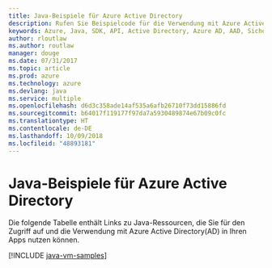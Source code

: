 ```yaml
---
title: Java-Beispiele für Azure Active Directory
description: Rufen Sie Beispielcode für die Verwendung mit Azure Active Directory aus Ihren Java-Apps ab.
keywords: Azure, Java, SDK, API, Active Directory, Azure AD, AAD, Sicherheit, anmelden, Authentifizierung, SSO, SAML
author: rloutlaw
ms.author: routlaw
manager: douge
ms.date: 07/31/2017
ms.topic: article
ms.prod: azure
ms.technology: azure
ms.devlang: java
ms.service: multiple
ms.openlocfilehash: d6d3c358ade14af535a6afb26710f73dd15886fd
ms.sourcegitcommit: b64017f119177f97da7a5930489874e67b09c0fc
ms.translationtype: HT
ms.contentlocale: de-DE
ms.lasthandoff: 10/09/2018
ms.locfileid: "48893181"
---
```

# <a name="java-samples-for-azure-active-directory"></a>Java-Beispiele für Azure Active Directory

Die folgende Tabelle enthält Links zu Java-Ressourcen, die Sie für den Zugriff auf und die Verwendung mit Azure Active Directory(AD) in Ihren Apps nutzen können.

[!INCLUDE [java-vm-samples](includes/java-aad-samples.md)]